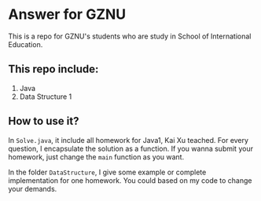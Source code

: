 # Answer for GZNU
This is a repo for GZNU's students who are study in School of International Education. 

## This repo include:
1. Java
2. Data Structure 1

## How to use it?
In `Solve.java`, it include all homework for Java1, Kai Xu teached. For every question, I encapsulate the solution as a function. If you wanna submit your homework, just change the `main` function as you want.

In the folder `DataStructure`, I give some example or complete implementation for one homework. You could based on my code to change your demands.